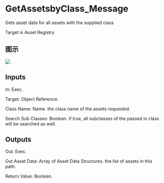 # GetAssetsbyClass_Message

Gets asset data for all assets with the supplied class

Target is Asset Registry

## 图示

![]($-20221218-18003477.png)

## Inputs

In: Exec.

Target: Object Reference.

Class Name: Name. the class name of the assets requested.

Search Sub Classes: Boolean. if true, all subclasses of the passed in class will be searched as well.  

## Outputs

Out: Exec.

Out Asset Data: Array of Asset Data Structures. the list of assets in this path.

Return Value: Boolean.

